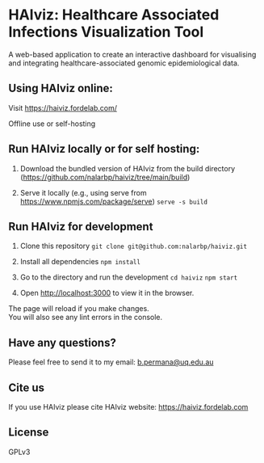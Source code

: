 # HAIviz: Healthcare Associated Infections Visualization Tool

A web-based application to create an interactive dashboard for visualising and integrating healthcare-associated genomic epidemiological data.

## Using HAIviz online:

Visit https://haiviz.fordelab.com/

Offline use or self-hosting

## Run HAIviz locally or for self hosting:

1. Download the bundled version of HAIviz from the build directory (https://github.com/nalarbp/haiviz/tree/main/build)

2. Serve it locally (e.g., using serve from https://www.npmjs.com/package/serve)
   `serve -s build`

## Run HAIviz for development

1. Clone this repository
   `git clone git@github.com:nalarbp/haiviz.git`

2. Install all dependencies
   `npm install`

3. Go to the directory and run the development
   `cd haiviz`
   `npm start`

4. Open [http://localhost:3000](http://localhost:3000) to view it in the browser.

The page will reload if you make changes.<br>
You will also see any lint errors in the console.

## Have any questions?

Please feel free to send it to my email: b.permana@uq.edu.au

## Cite us

If you use HAIviz please cite HAIviz website: https://haiviz.fordelab.com

## License

GPLv3
